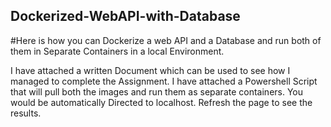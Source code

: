 ## Dockerized-WebAPI-with-Database
#Here is how you can Dockerize a web API and a Database and run both of them in Separate Containers in a local Environment.

I have attached a written Document which can be used to see how I managed to complete the Assignment.
I have attached a Powershell Script that will pull both the images and run them as separate containers. You would be automatically Directed to localhost. Refresh the page to see the results. 